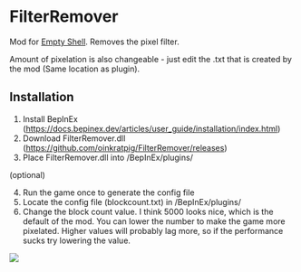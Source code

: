 # FilterRemover
Mod for [Empty Shell](https://store.steampowered.com/app/2243110/EMPTY_SHELL/). Removes the pixel filter.

Amount of pixelation is also changeable - just edit the .txt that is created by the mod (Same location as plugin).

## Installation

1. Install BepInEx (https://docs.bepinex.dev/articles/user_guide/installation/index.html)
2. Download FilterRemover.dll (https://github.com/oinkratpig/FilterRemover/releases)
3. Place FilterRemover.dll into /BepInEx/plugins/

(optional)

4. Run the game once to generate the config file
5. Locate the config file (blockcount.txt) in /BepInEx/plugins/
6. Change the block count value. I think 5000 looks nice, which is the default of the mod. You can lower the number to make the game more pixelated. Higher values will probably lag more, so if the performance sucks try lowering the value.

![](https://i.imgur.com/iIGojXe.png)

